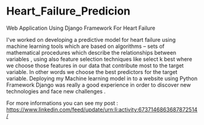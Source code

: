 # Heart_Failure_Predicion
Web Application Using Django Framework For Heart Failure

I've worked on developing a predictive model for heart failure using machine learning tools which are based on algorithms – sets of mathematical procedures which describe the relationships between variables , using also feature selection techniques like select k best where we choose those features in our data that contribute most to the target variable. In other words we choose the best predictors for the target variable.
Deploying my Machine learning model in to a website using Python Framework Django was really a good experience in order to discover new technologies and face new challenges .

For more informations you can see my post :
https://www.linkedin.com/feed/update/urn:li:activity:6737146863687872514/

